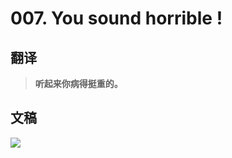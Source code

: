 # 007. You sound horrible !

## 翻译

> **听起来你病得挺重的。**

## 文稿

![](https://cdn.jsdelivr.net/gh/imtianx/speaking180/img/007.jpg)

